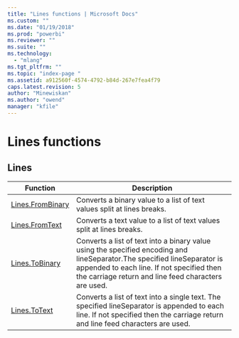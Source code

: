 ```yaml
---
title: "Lines functions | Microsoft Docs"
ms.custom: ""
ms.date: "01/19/2018"
ms.prod: "powerbi"
ms.reviewer: ""
ms.suite: ""
ms.technology: 
  - "mlang"
ms.tgt_pltfrm: ""
ms.topic: "index-page "
ms.assetid: a912560f-4574-4792-b84d-267e7fea4f79
caps.latest.revision: 5
author: "Minewiskan"
ms.author: "owend"
manager: "kfile"
---
```

# Lines functions
 
  
##  <a name="__toc360789866"></a> Lines  
  
|Function|Description|  
|--------------|-----------------|  
|[Lines.FromBinary](lines-frombinary.md)|Converts a binary value to a list of text values split at lines breaks.|  
|[Lines.FromText](lines-fromtext.md)|Converts a text value to a list of text values split at lines breaks.|  
|[Lines.ToBinary](lines-tobinary.md)|Converts a list of text into a binary value using the specified encoding and lineSeparator.The specified lineSeparator is appended to each line. If not specified then the carriage return and line feed characters are used.|  
|[Lines.ToText](lines-totext.md)|Converts a list of text into a single text. The specified lineSeparator is appended to each line. If not specified then the carriage return and line feed characters are used.|